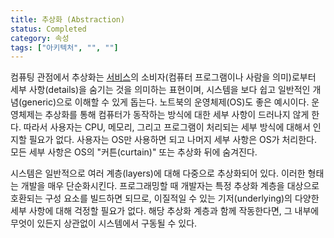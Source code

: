 ```yaml
---
title: 추상화 (Abstraction)
status: Completed
category: 속성
tags: ["아키텍처", "", ""]
---
```


컴퓨팅 관점에서 추상화는 [서비스](/ko/service/)의
소비자(컴퓨터 프로그램이나 사람을 의미)로부터
세부 사항(details)을 숨기는 것을 의미하는 표현이며,
시스템을 보다 쉽고 일반적인 개념(generic)으로 이해할 수 있게 돕는다.
노트북의 운영체제(OS)도 좋은 예시이다.
운영체제는 추상화를 통해 컴퓨터가 동작하는 방식에 대한 세부 사항이 드러나지 않게 한다.
따라서 사용자는 CPU, 메모리, 그리고 프로그램이 처리되는 세부 방식에 대해서 인지할 필요가 없다.
사용자는 OS만 사용하면 되고 나머지 세부 사항은 OS가 처리한다.
모든 세부 사항은 OS의 "커튼(curtain)" 또는 추상화 뒤에 숨겨진다.

시스템은 일반적으로 여러 계층(layers)에 대해 다중으로 추상화되어 있다.
이러한 형태는 개발을 매우 단순화시킨다.
프로그래밍할 때 개발자는 특정 추상화 계층을 대상으로 호환되는 구성 요소를 빌드하면 되므로,
이질적일 수 있는 기저(underlying)의 다양한 세부 사항에 대해 걱정할 필요가 없다.
해당 추상화 계층과 함께 작동한다면, 그 내부에 무엇이 있든지 상관없이
시스템에서 구동될 수 있다.
